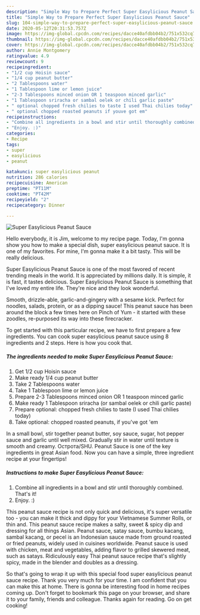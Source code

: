 ```yaml
---
description: "Simple Way to Prepare Perfect Super Easylicious Peanut Sauce"
title: "Simple Way to Prepare Perfect Super Easylicious Peanut Sauce"
slug: 104-simple-way-to-prepare-perfect-super-easylicious-peanut-sauce
date: 2020-05-12T20:31:53.757Z
image: https://img-global.cpcdn.com/recipes/dacce40afdbb04b2/751x532cq70/super-easylicious-peanut-sauce-recipe-main-photo.jpg
thumbnail: https://img-global.cpcdn.com/recipes/dacce40afdbb04b2/751x532cq70/super-easylicious-peanut-sauce-recipe-main-photo.jpg
cover: https://img-global.cpcdn.com/recipes/dacce40afdbb04b2/751x532cq70/super-easylicious-peanut-sauce-recipe-main-photo.jpg
author: Annie Montgomery
ratingvalue: 4.9
reviewcount: 9
recipeingredient:
- "1/2 cup Hoisin sauce"
- "1/4 cup peanut butter"
- "2 Tablespoons water"
- "1 Tablespoon lime or lemon juice"
- "2-3 Tablespoons minced onion OR 1 teaspoon minced garlic"
- "1 Tablespoon sriracha or sambal oelek or chili garlic paste"
- " optional chopped fresh chilies to taste I used Thai chilies today"
- " optional chopped roasted peanuts if youve got em"
recipeinstructions:
- "Combine all ingredients in a bowl and stir until thoroughly combined. That&#39;s it!"
- "Enjoy. :)"
categories:
- Recipe
tags:
- super
- easylicious
- peanut

katakunci: super easylicious peanut 
nutrition: 286 calories
recipecuisine: American
preptime: "PT11M"
cooktime: "PT42M"
recipeyield: "2"
recipecategory: Dinner

---
```



![Super Easylicious Peanut Sauce](https://img-global.cpcdn.com/recipes/dacce40afdbb04b2/751x532cq70/super-easylicious-peanut-sauce-recipe-main-photo.jpg)

Hello everybody, it is Jim, welcome to my recipe page. Today, I'm gonna show you how to make a special dish, super easylicious peanut sauce. It is one of my favorites. For mine, I'm gonna make it a bit tasty. This will be really delicious.

Super Easylicious Peanut Sauce is one of the most favored of recent trending meals in the world. It is appreciated by millions daily. It is simple, it is fast, it tastes delicious. Super Easylicious Peanut Sauce is something that I've loved my entire life. They're nice and they look wonderful.

Smooth, drizzle-able, garlic-and-gingery with a sesame kick. Perfect for noodles, salads, protein, or as a dipping sauce! This peanut sauce has been around the block a few times here on Pinch of Yum - it started with these zoodles, re-purposed its way into these firecracker.


To get started with this particular recipe, we have to first prepare a few ingredients. You can cook super easylicious peanut sauce using 8 ingredients and 2 steps. Here is how you cook that.

<!--inarticleads1-->

##### The ingredients needed to make Super Easylicious Peanut Sauce:

1. Get 1/2 cup Hoisin sauce
1. Make ready 1/4 cup peanut butter
1. Take 2 Tablespoons water
1. Take 1 Tablespoon lime or lemon juice
1. Prepare 2-3 Tablespoons minced onion OR 1 teaspoon minced garlic
1. Make ready 1 Tablespoon sriracha (or sambal oelek or chili garlic paste)
1. Prepare  optional: chopped fresh chilies to taste (I used Thai chilies today)
1. Take  optional: chopped roasted peanuts, if you&#39;ve got &#39;em


In a small bowl, stir together peanut butter, soy sauce, sugar, hot pepper sauce and garlic until well mixed. Gradually stir in water until texture is smooth and creamy. Острота/SHU. Peanut Sauce is one of the key ingredients in great Asian food. Now you can have a simple, three ingredient recipe at your fingertips! 

<!--inarticleads2-->

##### Instructions to make Super Easylicious Peanut Sauce:

1. Combine all ingredients in a bowl and stir until thoroughly combined. That&#39;s it!
1. Enjoy. :)


This peanut sauce recipe is not only quick and delicious, it&#39;s super versatile too - you can make it thick and dippy for your Vietnamese Summer Rolls, or thin and. This peanut sauce recipe makes a salty, sweet &amp; spicy dip and dressing for all things Asian. Peanut sauce, satay sauce, bumbu kacang, sambal kacang, or pecel is an Indonesian sauce made from ground roasted or fried peanuts, widely used in cuisines worldwide. Peanut sauce is used with chicken, meat and vegetables, adding flavor to grilled skewered meat, such as satays. Ridiculously easy Thai peanut sauce recipe that&#39;s slightly spicy, made in the blender and doubles as a dressing. 

So that's going to wrap it up with this special food super easylicious peanut sauce recipe. Thank you very much for your time. I am confident that you can make this at home. There is gonna be interesting food in home recipes coming up. Don't forget to bookmark this page on your browser, and share it to your family, friends and colleague. Thanks again for reading. Go on get cooking!
